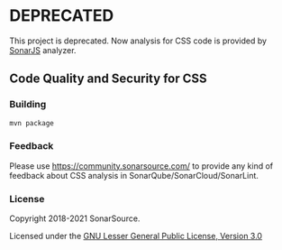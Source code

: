 # DEPRECATED
This project is deprecated. Now analysis for CSS code is provided by [SonarJS](https://github.com/SonarSource/SonarJS) analyzer.
## Code Quality and Security for CSS

### Building

```bash
mvn package
```

### Feedback   
Please use https://community.sonarsource.com/ to provide any kind of feedback about CSS analysis in SonarQube/SonarCloud/SonarLint.
### License

Copyright 2018-2021 SonarSource.

Licensed under the [GNU Lesser General Public License, Version 3.0](http://www.gnu.org/licenses/lgpl.txt)
